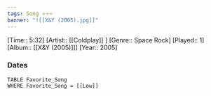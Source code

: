 ```yaml
---
tags: Song ⭐⭐⭐ 
banner: "![[X&Y (2005).jpg]]"
---
```

[Time:: 5:32]
[Artist:: [[Coldplay]] ]
[Genre:: Space Rock]
[Played:: 1]
[Album:: [[X&Y (2005)]]]
[Year:: 2005]
### Dates
````dataview
TABLE Favorite_Song
WHERE Favorite_Song = [[Low]]
````